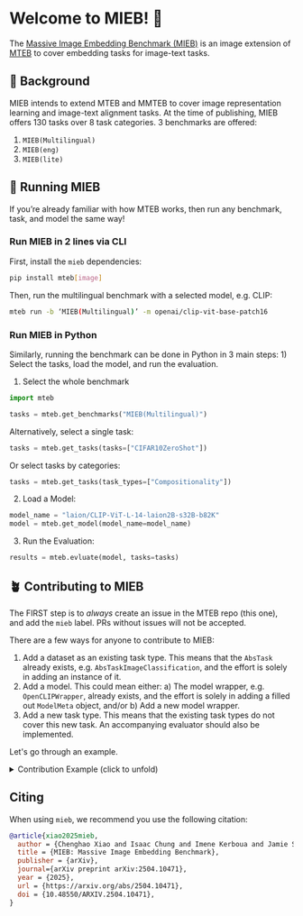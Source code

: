 # Welcome to MIEB! 👋

The [Massive Image Embedding Benchmark (MIEB)](https://arxiv.org/abs/2504.10471) is an image extension of [MTEB](https://arxiv.org/abs/2210.07316) to cover embedding tasks for image-text tasks.

## 🌱 Background

MIEB intends to extend MTEB and MMTEB to cover image representation learning and image-text alignment tasks. At the time of publishing, MIEB offers 130 tasks over 8 task categories. 3 benchmarks are offered:
1. `MIEB(Multilingual)`
2. `MIEB(eng)`
3. `MIEB(lite)`

## 🚀 Running MIEB

If you’re already familiar with how MTEB works, then run any benchmark, task, and model the same way! 


### Run MIEB in 2 lines via CLI
First, install the `mieb` dependencies:
```sh
pip install mteb[image]
```

Then, run the multilingual benchmark with a selected model, e.g. CLIP:
```sh
mteb run -b ‘MIEB(Multilingual)’ -m openai/clip-vit-base-patch16
```

### Run MIEB in Python

Similarly, running the benchmark can be done in Python in 3 main steps: 1) Select the tasks, load the model, and run the evaluation.

1. Select the whole benchmark
```python
import mteb

tasks = mteb.get_benchmarks("MIEB(Multilingual)")
```

Alternatively, select a single task:
```python
tasks = mteb.get_tasks(tasks=["CIFAR10ZeroShot"])
```

Or select tasks by categories:
```python
tasks = mteb.get_tasks(task_types=["Compositionality"])
```

2. Load a Model: 

```python
model_name = "laion/CLIP-ViT-L-14-laion2B-s32B-b82K"
model = mteb.get_model(model_name=model_name)
```

3. Run the Evaluation: 

```python
results = mteb.evluate(model, tasks=tasks)
```


## 🪴 Contributing to MIEB

The FIRST step is to _always_ create an issue in the MTEB repo (this one), and add the `mieb` label. PRs without issues will not be accepted.

There are a few ways for anyone to contribute to MIEB:

  1. Add a dataset as an existing task type. This means that the `AbsTask` already exists, e.g. `AbsTaskImageClassification`, and the effort is solely in adding an instance of it.
  2.  Add a model. This could mean either: a) The model wrapper, e.g. `OpenCLIPWrapper`, already exists, and the effort is solely in adding a filled out `ModelMeta` object, and/or b) Add a new model wrapper.
  3. Add a new task type. This means that the existing task types do not cover this new task. An accompanying evaluator should also be implemented.

Let's go through an example. 

<details>
  <summary> Contribution Example (click to unfold) </summary>

### Example

Here is an example implementing a zero-shot image classification from scratch. Let's say we wish to implement CIFAR10 as a task and evaluate an OpenCLIP model on it.

To solve this task, we need to encode the `images`, encode the `class label candidates with prompts` (e.g. "this is a dog pic", "this is a cat pic"), and compare them by calculating similarity, and then argmax out the class prediction for each image. We begin by implementing a model wrapper.

#### Model Wrapper
See the [`ImageEncoder` class](https://github.com/embeddings-benchmark/mteb/blob/mieb/mteb/encoder_interface.py) for more details. The model class implements `get_text_embeddings`, `get_image_embeddings`, and `calculate_probs` methods.
As an example,  [`OpenCLIPWrapper`](https://github.com/embeddings-benchmark/mteb/blob/mieb/mteb/models/openclip_models.py) is first implemented, with metadata defined below.
```python
class OpenCLIPWrapper:
    ...
```
See also [adding a model](adding_a_model.md) for reference.

#### X Evaluator
With the model, [ZeroShotClassificationEvaluator](https://github.com/embeddings-benchmark/mteb/blob/mieb/mteb/evaluation/evaluators/Image/ZeroShotClassificationEvaluator.py) is implemented here. This defines how the model are used to do zero-shot classification and get back results on desired metrics.
```python
class ZeroShotClassificationEvaluator(Evaluator):
    def __init__(self, ...):
        ...
    def __call__(self, model: Encoder, *, encode_kwargs: dict[str, Any] = {}):
        """Get embeddings and calculate scores."""
        ...
```

#### AbsTask X
With the evaluator, [AbsTaskZeroShotClassification](https://github.com/embeddings-benchmark/mteb/blob/mieb/mteb/abstasks/Image/AbsTaskZeroShotClassification.py) is defined, operating on the dataset, calling the defined Evaluator, and gives out results.
```python
class AbsTaskZeroShotClassification(AbsTask):
    ...
```


#### Dataset class
With all these, we can then define the dataset. [CIFAR10](https://github.com/embeddings-benchmark/mteb/blob/mieb/mteb/tasks/Image/ZeroShotClassification/eng/CIFAR.py) is implemented like this, subclassing `AbsTaskZeroShotClassification`, and overwrite the `get_candidate_labels` function, which gives `["a photo of {label_name}"]` to be used in the evaluator.
```python
class CIFAR10ZeroShotClassification(AbsTaskZeroShotClassification):
    metadata = TaskMetadata(...)

    def get_candidate_labels(self) -> list[str]:
        ...
```
See also [adding a dataset](adding_a_dataset.md) for reference.

#### Putting them all together
With all these, we can then
```python
import mteb

model_name = "laion/CLIP-ViT-L-14-laion2B-s32B-b82K"
model = mteb.get_model(model_name=model_name)

tasks = mteb.get_tasks(tasks=["CIFAR10ZeroShot"])
results = mteb.evaluate(model, tasks=tasks)
```

By default, results will be under `results/laion__CLIP-ViT-L-14-laion2B-s32B-b82K/REVISION/CIFAR10ZeroShot.json`. Sometimes metrics can be a bit different than what the original paper claimed. This might be due to the resolution/layout difference of images in the remake of the dataset.

</details>

## Citing

When using `mieb`, we recommend you use the following citation:

```bibtex
@article{xiao2025mieb,
  author = {Chenghao Xiao and Isaac Chung and Imene Kerboua and Jamie Stirling and Xin Zhang and Márton Kardos and Roman Solomatin and Noura Al Moubayed and Kenneth Enevoldsen and Niklas Muennighoff},
  title = {MIEB: Massive Image Embedding Benchmark},
  publisher = {arXiv},
  journal={arXiv preprint arXiv:2504.10471},
  year = {2025},
  url = {https://arxiv.org/abs/2504.10471},
  doi = {10.48550/ARXIV.2504.10471},
}
```
